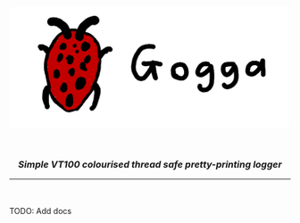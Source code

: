 <p align="center">
<img src="branding/logo_banner.png">
</p>

<br>

<h3 align="center"><i><b>Simple VT100 colourised thread safe pretty-printing logger</i></b></h3>

---

<br>
<br


TODO: Add docs


